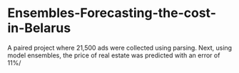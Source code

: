 # Ensembles-Forecasting-the-cost-in-Belarus
A paired project where 21,500 ads were collected using parsing. Next, using model ensembles, the price of real estate was predicted with an error of 11%/
